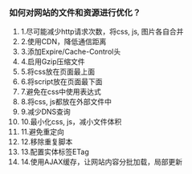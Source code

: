 ### 如何对网站的文件和资源进行优化？



1. 1.尽可能减少http请求次数，将css, js, 图片各自合并 
2. 2.使用CDN，降低通信距离
3.  3.添加Expire/Cache-Control头 
4. 4.启用Gzip压缩文件 
5. 5.将css放在页面最上面 
6. 6.将script放在页面最下面 
7. 7.避免在css中使用表达式 
8. 8.将css, js都放在外部文件中 
9. 9.减少DNS查询 
10. 10.最小化css, js，减小文件体积 
11. 11.避免重定向 
12. 12.移除重复脚本 
13. 13.配置实体标签ETag 
14. 14.使用AJAX缓存，让网站内容分批加载，局部更新



